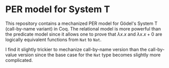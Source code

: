 # PER model for System T
This repository contains a mechanized PER model for Gödel's System T
(call-by-name variant) in Coq. The relational model is more powerful
than the predicate model since it allows one to prove that $\lambda
x. x$ and $\lambda x . x + 0$ are logically equivalent functions from
`Nat` to `Nat`.

I find it slightly trickier to mechanize call-by-name version than the
call-by-value version since the base case for the `Nat` type becomes
slightly more complicated.
